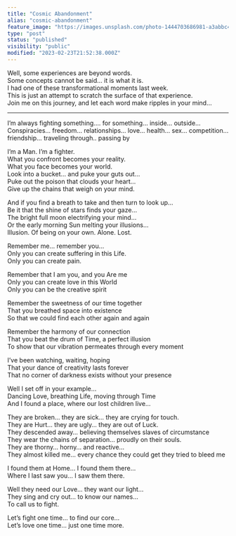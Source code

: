 ```yaml
---
title: "Cosmic Abandonment"
alias: "cosmic-abandonment"
feature_image: "https://images.unsplash.com/photo-1444703686981-a3abbc4d4fe3?crop=entropy&cs=tinysrgb&fit=max&fm=jpg&ixid=MnwxMTc3M3wwfDF8c2VhcmNofDN8fGNvc21pY3xlbnwwfHx8fDE2NzcxODgzNTc&ixlib=rb-4.0.3&q=80&w=2000"
type: "post"
status: "published"
visibility: "public"
modified: "2023-02-23T21:52:38.000Z"
---
```


<p>Well, some experiences are beyond words. <br>Some concepts cannot be said… it is what it is.<br>I had one of these transformational moments last week. <br>This is just an attempt to scratch the surface of that experience.<br>Join me on this journey, and let each word make ripples in your mind...</p><hr><p>I’m always fighting something…. for something… inside… outside…<br>Conspiracies… freedom… relationships… love… health… sex… competition… friendship… traveling through.. passing by</p><p>I’m a Man. I’m a fighter.<br>What you confront becomes your reality.<br>What you face becomes your world.<br>Look into a bucket… and puke your guts out…<br>Puke out the poison that clouds your heart…<br>Give up the chains that weigh on your mind.</p><p>And if you find a breath to take and then turn to look up…<br>Be it that the shine of stars finds your gaze…<br>The bright full moon electrifying your mind…<br>Or the early morning Sun melting your illusions…<br>Illusion. Of being on your own. Alone. Lost.</p><p>Remember me… remember you…<br>Only you can create suffering in this Life.<br>Only you can create pain.</p><p>Remember that I am you, and you Are me<br>Only you can create love in this World<br>Only you can be the creative spirit</p><p>Remember the sweetness of our time together<br>That you breathed space into existence<br>So that we could find each other again and again</p><p>Remember the harmony of our connection<br>That you beat the drum of Time, a perfect illusion<br>To show that our vibration permeates through every moment</p><p>I’ve been watching, waiting, hoping<br>That your dance of creativity lasts forever<br>That no corner of darkness exists without your presence</p><p>Well I set off in your example…<br>Dancing Love, breathing Life, moving through Time<br>And I found a place, where our lost children live…</p><p>They are broken… they are sick… they are crying for touch.<br>They are Hurt… they are ugly… they are out of Luck.<br>They descended away… believing themselves slaves of circumstance<br>They wear the chains of separation… proudly on their souls.<br>They are thorny… horny… and reactive…<br>They almost killed me… every chance they could get they tried to bleed me</p><p>I found them at Home… I found them there…<br>Where I last saw you… I saw them there.</p><p>Well they need our Love… they want our light…<br>They sing and cry out… to know our names…<br>To call us to fight.</p><p>Let’s fight one time… to find our core…<br>Let’s love one time… just one time more.</p>
